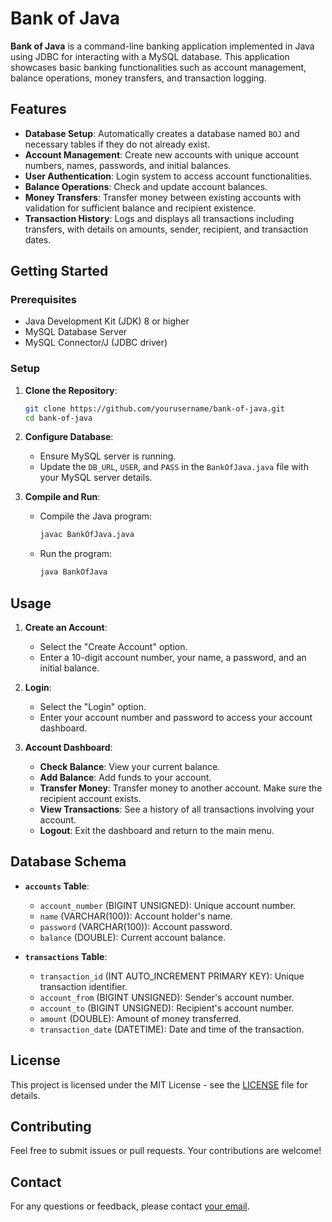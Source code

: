 # Bank of Java

**Bank of Java** is a command-line banking application implemented in Java using JDBC for interacting with a MySQL database. This application showcases basic banking functionalities such as account management, balance operations, money transfers, and transaction logging.

## Features

- **Database Setup**: Automatically creates a database named `BOJ` and necessary tables if they do not already exist.
- **Account Management**: Create new accounts with unique account numbers, names, passwords, and initial balances.
- **User Authentication**: Login system to access account functionalities.
- **Balance Operations**: Check and update account balances.
- **Money Transfers**: Transfer money between existing accounts with validation for sufficient balance and recipient existence.
- **Transaction History**: Logs and displays all transactions including transfers, with details on amounts, sender, recipient, and transaction dates.

## Getting Started

### Prerequisites

- Java Development Kit (JDK) 8 or higher
- MySQL Database Server
- MySQL Connector/J (JDBC driver)

### Setup

1. **Clone the Repository**:
    ```bash
    git clone https://github.com/yourusername/bank-of-java.git
    cd bank-of-java
    ```

2. **Configure Database**:
    - Ensure MySQL server is running.
    - Update the `DB_URL`, `USER`, and `PASS` in the `BankOfJava.java` file with your MySQL server details.

3. **Compile and Run**:
    - Compile the Java program:
      ```bash
      javac BankOfJava.java
      ```
    - Run the program:
      ```bash
      java BankOfJava
      ```

## Usage

1. **Create an Account**:
    - Select the "Create Account" option.
    - Enter a 10-digit account number, your name, a password, and an initial balance.

2. **Login**:
    - Select the "Login" option.
    - Enter your account number and password to access your account dashboard.

3. **Account Dashboard**:
    - **Check Balance**: View your current balance.
    - **Add Balance**: Add funds to your account.
    - **Transfer Money**: Transfer money to another account. Make sure the recipient account exists.
    - **View Transactions**: See a history of all transactions involving your account.
    - **Logout**: Exit the dashboard and return to the main menu.

## Database Schema

- **`accounts` Table**:
  - `account_number` (BIGINT UNSIGNED): Unique account number.
  - `name` (VARCHAR(100)): Account holder's name.
  - `password` (VARCHAR(100)): Account password.
  - `balance` (DOUBLE): Current account balance.

- **`transactions` Table**:
  - `transaction_id` (INT AUTO_INCREMENT PRIMARY KEY): Unique transaction identifier.
  - `account_from` (BIGINT UNSIGNED): Sender's account number.
  - `account_to` (BIGINT UNSIGNED): Recipient's account number.
  - `amount` (DOUBLE): Amount of money transferred.
  - `transaction_date` (DATETIME): Date and time of the transaction.

## License

This project is licensed under the MIT License - see the [LICENSE](LICENSE) file for details.

## Contributing

Feel free to submit issues or pull requests. Your contributions are welcome!

## Contact

For any questions or feedback, please contact [your email](mailto:your-email@example.com).
